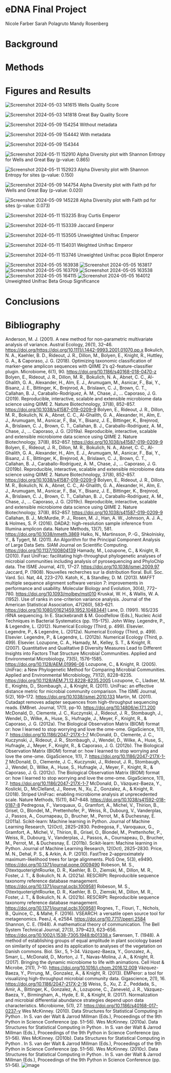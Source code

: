 # **eDNA Final Project**
Nicole Farber  Sarah Polagruto  Mandy Rosenberg

# Background

# Methods

# Figures and Results 

![Screenshot 2024-05-03 141615](https://github.com/wildcatasr1051/gen711_final_project/assets/158356198/86bc98b0-858e-4dcb-af9b-ee959ff1476f)
Wells Quality Score

![Screenshot 2024-05-03 141818](https://github.com/wildcatasr1051/gen711_final_project/assets/158356198/ddcdfc88-4f40-42ff-bf60-20564f78626e)
Great Bay Quality Score

![Screenshot 2024-05-09 154254](https://github.com/wildcatasr1051/gen711_final_project/assets/158356198/2a578382-121f-4166-ba98-7c6cd6beeff9)
Without metadata

![Screenshot 2024-05-09 154442](https://github.com/wildcatasr1051/gen711_final_project/assets/158356198/bb1bed60-7553-4fa5-8a4f-4f3e5c50dd3a)
With metadata

![Screenshot 2024-05-09 154344](https://github.com/wildcatasr1051/gen711_final_project/assets/158356198/ff4f2327-01cd-4a82-a841-d2a9f1b94cbc)

![Screenshot 2024-05-11 152910](https://github.com/wildcatasr1051/gen711_final_project/assets/158356198/f5407ad7-479b-4dbb-8cf4-12985df8a8d0)
Alpha Diversity plot with Shannon Entropy for Wells and Great Bay (p-value: 0.865)

![Screenshot 2024-05-11 152923](https://github.com/wildcatasr1051/gen711_final_project/assets/158356198/a4c60333-d58c-4c13-a98c-3068be77fe66)
Alpha Diversity plot with Shannon Entropy for sites (p-value: 0.150)

![Screenshot 2024-05-09 144754](https://github.com/wildcatasr1051/gen711_final_project/assets/158356198/3add8bfd-c7ce-48be-b1e9-393a18f9a844)
Alpha Diversity plot with Faith pd for Wells and Great Bay (p-value: 0.020)

![Screenshot 2024-05-09 145228](https://github.com/wildcatasr1051/gen711_final_project/assets/158356198/19fed847-f81c-4b6c-98f2-c1aea28e5445)
Alpha Diversity plot with Faith pd for sites (p-value: 0.073)

![Screenshot 2024-05-11 153235](https://github.com/wildcatasr1051/gen711_final_project/assets/158356198/4f467ecc-9bd6-48de-a15b-a4c0f0f8ea0e)
Bray Curtis Emperor 

![Screenshot 2024-05-11 153339](https://github.com/wildcatasr1051/gen711_final_project/assets/158356198/0b0e3f1a-84a0-4586-941e-cbf15859bc51)
Jaccard Emperor 

![Screenshot 2024-05-11 153505](https://github.com/wildcatasr1051/gen711_final_project/assets/158356198/9d2683e4-0dae-444c-9036-811529d1dfb6)
Unweighted Unifrac Emperor

![Screenshot 2024-05-11 154031](https://github.com/wildcatasr1051/gen711_final_project/assets/158356198/7278064c-ecc5-4dca-a66a-b41d346bfe39)
Weighted Unifrac Emperor

![Screenshot 2024-05-11 153746](https://github.com/wildcatasr1051/gen711_final_project/assets/158356198/701b398b-8c84-4f0e-9a7d-1ef591521e37)
Unweighted Unifrac pcoa Biplot Emperor

![Screenshot 2024-05-05 163938](https://github.com/wildcatasr1051/gen711_final_project/assets/158356198/b3d71bde-00ef-437d-a0aa-d9e4ca5487c7)
![Screenshot 2024-05-05 163817](https://github.com/wildcatasr1051/gen711_final_project/assets/158356198/21b42b17-feeb-4578-bab8-ebe429dc97b1)
![Screenshot 2024-05-05 163709](https://github.com/wildcatasr1051/gen711_final_project/assets/158356198/c1305e34-426d-4a1d-b4bf-8baf165cefff)
![Screenshot 2024-05-05 163538](https://github.com/wildcatasr1051/gen711_final_project/assets/158356198/2dac8288-8a6e-496b-b8c9-1229d81ec64a)
![Screenshot 2024-05-05 164115](https://github.com/wildcatasr1051/gen711_final_project/assets/158356198/7cf43d1a-9074-46a1-a1c5-f40f1aef29cd)
![Screenshot 2024-05-05 164012](https://github.com/wildcatasr1051/gen711_final_project/assets/158356198/f0b1f469-2799-49e6-b2dd-85eb0734bafe)
Unweighted Unifrac Beta Group Significance 

# Conclusions

# Bibliography 

Anderson, M. J. (2001). A new method for non-parametric multivariate analysis of variance. Austral Ecology, 26(1), 32–46. https://doi.org/https://doi.org/10.1111/j.1442-9993.2001.01070.pp.x
Bokulich, N. A., Kaehler, B. D., Rideout, J. R., Dillon, M., Bolyen, E., Knight, R., Huttley, G. A., & Caporaso, J. G. (2018). Optimizing taxonomic classification of marker-gene amplicon sequences with QIIME 2’s q2-feature-classifier plugin. Microbiome, 6(1), 90. https://doi.org/10.1186/s40168-018-0470-z
Bolyen, E., Rideout, J. R., Dillon, M. R., Bokulich, N. A., Abnet, C. C., Al-Ghalith, G. A., Alexander, H., Alm, E. J., Arumugam, M., Asnicar, F., Bai, Y., Bisanz, J. E., Bittinger, K., Brejnrod, A., Brislawn, C. J., Brown, C. T., Callahan, B. J., Caraballo-Rodríguez, A. M., Chase, J., … Caporaso, J. G. (2019). Reproducible, interactive, scalable and extensible microbiome data science using QIIME 2. Nature Biotechnology, 37(8), 852–857. https://doi.org/10.1038/s41587-019-0209-9
Bolyen, E., Rideout, J. R., Dillon, M. R., Bokulich, N. A., Abnet, C. C., Al-Ghalith, G. A., Alexander, H., Alm, E. J., Arumugam, M., Asnicar, F., Bai, Y., Bisanz, J. E., Bittinger, K., Brejnrod, A., Brislawn, C. J., Brown, C. T., Callahan, B. J., Caraballo-Rodríguez, A. M., Chase, J., … Caporaso, J. G. (2019a). Reproducible, interactive, scalable and extensible microbiome data science using QIIME 2. Nature Biotechnology, 37(8), 852–857. https://doi.org/10.1038/s41587-019-0209-9
Bolyen, E., Rideout, J. R., Dillon, M. R., Bokulich, N. A., Abnet, C. C., Al-Ghalith, G. A., Alexander, H., Alm, E. J., Arumugam, M., Asnicar, F., Bai, Y., Bisanz, J. E., Bittinger, K., Brejnrod, A., Brislawn, C. J., Brown, C. T., Callahan, B. J., Caraballo-Rodríguez, A. M., Chase, J., … Caporaso, J. G. (2019b). Reproducible, interactive, scalable and extensible microbiome data science using QIIME 2. Nature Biotechnology, 37(8), 852–857. https://doi.org/10.1038/s41587-019-0209-9
Bolyen, E., Rideout, J. R., Dillon, M. R., Bokulich, N. A., Abnet, C. C., Al-Ghalith, G. A., Alexander, H., Alm, E. J., Arumugam, M., Asnicar, F., Bai, Y., Bisanz, J. E., Bittinger, K., Brejnrod, A., Brislawn, C. J., Brown, C. T., Callahan, B. J., Caraballo-Rodríguez, A. M., Chase, J., … Caporaso, J. G. (2019c). Reproducible, interactive, scalable and extensible microbiome data science using QIIME 2. Nature Biotechnology, 37(8), 852–857. https://doi.org/10.1038/s41587-019-0209-9
Callahan, B. J., McMurdie, P. J., Rosen, M. J., Han, A. W., Johnson, A. J. A., & Holmes, S. P. (2016). DADA2: high-resolution sample inference from Illumina amplicon data. Nature Methods, 13(7), 581. https://doi.org/10.1038/nmeth.3869
Halko, N., Martinsson, P.-G., Shkolnisky, Y., & Tygert, M. (2011). An Algorithm for the Principal Component Analysis of Large Data Sets. SIAM Journal on Scientific Computing. https://doi.org/10.1137/100804139
Hamady, M., Lozupone, C., & Knight, R. (2010). Fast UniFrac: facilitating high-throughput phylogenetic analyses of microbial communities including analysis of pyrosequencing and PhyloChip data. The ISME Journal, 4(1), 17–27. https://doi.org/10.1038/ismej.2009.97
Jaccard, P. (1908). Nouvelles recherches sur la distribution floral. Bull. Soc. Vard. Sci. Nat, 44, 223–270.
Katoh, K., & Standley, D. M. (2013). MAFFT multiple sequence alignment software version 7: improvements in performance and usability. Molecular Biology and Evolution, 30(4), 772–780. https://doi.org/10.1093/molbev/mst010
Kruskal, W. H., & Wallis, W. A. (1952). Use of ranks in one-criterion variance analysis. Journal of the American Statistical Association, 47(260), 583–621. https://doi.org/10.1080/01621459.1952.10483441
Lane, D. (1991). 16S/23S rRNA sequencing. In E. Stackebrandt & M. Goodfellow (Eds.), Nucleic Acid Techniques in Bacterial Systematics (pp. 115–175). John Wiley.
Legendre, P., & Legendre, L. (2012). Numerical Ecology (Third, p. 499). Elsevier.
Legendre, P., & Legendre, L. (2012a). Numerical Ecology (Third, p. 499). Elsevier.
Legendre, P., & Legendre, L. (2012b). Numerical Ecology (Third, p. 499). Elsevier.
Lozupone, C. A., Hamady, M., Kelley, S. T., & Knight, R. (2007). Quantitative and Qualitative β Diversity Measures Lead to Different Insights into Factors That Structure Microbial Communities. Applied and Environmental Microbiology, 73(5), 1576–1585. https://doi.org/10.1128/AEM.01996-06
Lozupone, C., & Knight, R. (2005). UniFrac: a New Phylogenetic Method for Comparing Microbial Communities. Applied and Environmental Microbiology, 71(12), 8228–8235. https://doi.org/10.1128/AEM.71.12.8228-8235.2005
Lozupone, C., Lladser, M. E., Knights, D., Stombaugh, J., & Knight, R. (2011). UniFrac: an effective distance metric for microbial community comparison. The ISME Journal, 5(2), 169–172. https://doi.org/10.1038/ismej.2010.133
Martin, M. (2011). Cutadapt removes adapter sequences from high-throughput sequencing reads. EMBnet. Journal, 17(1), pp-10. https://doi.org/10.14806/ej.17.1.200
McDonald, D., Clemente, J. C., Kuczynski, J., Rideout, J. R., Stombaugh, J., Wendel, D., Wilke, A., Huse, S., Hufnagle, J., Meyer, F., Knight, R., & Caporaso, J. G. (2012a). The Biological Observation Matrix (BIOM) format or: how I learned to stop worrying and love the ome-ome. GigaScience, 1(1), 7. https://doi.org/10.1186/2047-217X-1-7
McDonald, D., Clemente, J. C., Kuczynski, J., Rideout, J. R., Stombaugh, J., Wendel, D., Wilke, A., Huse, S., Hufnagle, J., Meyer, F., Knight, R., & Caporaso, J. G. (2012b). The Biological Observation Matrix (BIOM) format or: how I learned to stop worrying and love the ome-ome. GigaScience, 1(1), 7. https://doi.org/10.1186/2047-217X-1-7
McDonald, D., Clemente, J. C., Kuczynski, J., Rideout, J. R., Stombaugh, J., Wendel, D., Wilke, A., Huse, S., Hufnagle, J., Meyer, F., Knight, R., & Caporaso, J. G. (2012c). The Biological Observation Matrix (BIOM) format or: how I learned to stop worrying and love the ome-ome. GigaScience, 1(1), 7. https://doi.org/10.1186/2047-217X-1-7
McDonald, D., Vázquez-Baeza, Y., Koslicki, D., McClelland, J., Reeve, N., Xu, Z., Gonzalez, A., & Knight, R. (2018). Striped UniFrac: enabling microbiome analysis at unprecedented scale. Nature Methods, 15(11), 847–848. https://doi.org/10.1038/s41592-018-0187-8
Pedregosa, F., Varoquaux, G., Gramfort, A., Michel, V., Thirion, B., Grisel, O., Blondel, M., Prettenhofer, P., Weiss, R., Dubourg, V., Vanderplas, J., Passos, A., Cournapeau, D., Brucher, M., Perrot, M., & Duchesnay, É. (2011a). Scikit-learn: Machine learning in Python. Journal of Machine Learning Research, 12(Oct), 2825–2830.
Pedregosa, F., Varoquaux, G., Gramfort, A., Michel, V., Thirion, B., Grisel, O., Blondel, M., Prettenhofer, P., Weiss, R., Dubourg, V., Vanderplas, J., Passos, A., Cournapeau, D., Brucher, M., Perrot, M., & Duchesnay, É. (2011b). Scikit-learn: Machine learning in Python. Journal of Machine Learning Research, 12(Oct), 2825–2830.
Price, M. N., Dehal, P. S., & Arkin, A. P. (2010). FastTree 2–approximately maximum-likelihood trees for large alignments. PloS One, 5(3), e9490. https://doi.org/10.1371/journal.pone.0009490
Robeson, M. S., O\textquoterightRourke, D. R., Kaehler, B. D., Ziemski, M., Dillon, M. R., Foster, J. T., & Bokulich, N. A. (2021a). RESCRIPt: Reproducible sequence taxonomy reference database management. https://doi.org/10.1371/journal.pcbi.1009581
Robeson, M. S., O\textquoterightRourke, D. R., Kaehler, B. D., Ziemski, M., Dillon, M. R., Foster, J. T., & Bokulich, N. A. (2021b). RESCRIPt: Reproducible sequence taxonomy reference database management. https://doi.org/10.1371/journal.pcbi.1009581
Rognes, T., Flouri, T., Nichols, B., Quince, C., & Mahé, F. (2016). VSEARCH: a versatile open source tool for metagenomics. PeerJ, 4, e2584. https://doi.org/10.7717/peerj.2584
Shannon, C. E. (1948). A mathematical theory of communication. The Bell System Technical Journal, 27(3), 379–423, 623–656. https://doi.org/10.1002/j.1538-7305.1948.tb01338.x
Sørensen, T. (1948). A method of establishing groups of equal amplitude in plant sociology based on similarity of species and its application to analyses of the vegetation on Danish commons. Biol. Skr., 5, 1–34.
Vázquez-Baeza, Y., Gonzalez, A., Smarr, L., McDonald, D., Morton, J. T., Navas-Molina, J. A., & Knight, R. (2017). Bringing the dynamic microbiome to life with animations. Cell Host & Microbe, 21(1), 7–10. https://doi.org/10.1016/j.chom.2016.12.009
Vázquez-Baeza, Y., Pirrung, M., Gonzalez, A., & Knight, R. (2013). EMPeror: a tool for visualizing high-throughput microbial community data. Gigascience, 2(1), 16. https://doi.org/10.1186/2047-217X-2-16
Weiss, S., Xu, Z. Z., Peddada, S., Amir, A., Bittinger, K., Gonzalez, A., Lozupone, C., Zaneveld, J. R., Vázquez-Baeza, Y., Birmingham, A., Hyde, E. R., & Knight, R. (2017). Normalization and microbial differential abundance strategies depend upon data characteristics. Microbiome, 5(1), 27. https://doi.org/10.1186/s40168-017-0237-y
Wes McKinney. (2010). Data Structures for Statistical Computing in Python . In S. van der Walt & Jarrod Millman (Eds.), Proceedings of the 9th Python in Science Conference (pp. 51–56).
Wes McKinney. (2010a). Data Structures for Statistical Computing in Python . In S. van der Walt & Jarrod Millman (Eds.), Proceedings of the 9th Python in Science Conference (pp. 51–56).
Wes McKinney. (2010b). Data Structures for Statistical Computing in Python . In S. van der Walt & Jarrod Millman (Eds.), Proceedings of the 9th Python in Science Conference (pp. 51–56).
Wes McKinney. (2010c). Data Structures for Statistical Computing in Python . In S. van der Walt & Jarrod Millman (Eds.), Proceedings of the 9th Python in Science Conference (pp. 51–56).
![image](https://github.com/wildcatasr1051/gen711_final_project/assets/158356198/9ffe8810-c320-41dc-a766-9343b2809750)







